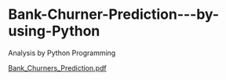 # Bank-Churner-Prediction---by-using-Python
Analysis by Python Programming

[Bank_Churners_Prediction.pdf](https://github.com/Ekaksh77/Bank-Churner-Prediction---by-using-Python/files/14664790/Bank_Churners_Prediction.pdf)


